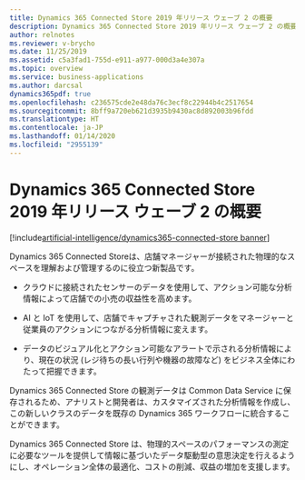 ```yaml
---
title: Dynamics 365 Connected Store 2019 年リリース ウェーブ 2 の概要
description: Dynamics 365 Connected Store 2019 年リリース ウェーブ 2 の概要
author: relnotes
ms.reviewer: v-brycho
ms.date: 11/25/2019
ms.assetid: c5a3fad1-755d-e911-a977-000d3a4e307a
ms.topic: overview
ms.service: business-applications
ms.author: darcsal
dynamics365pdf: true
ms.openlocfilehash: c236575cde2e48da76c3ecf8c22944b4c2517654
ms.sourcegitcommit: 8bff9a720eb621d3935b9430ac8d892003b96fdd
ms.translationtype: HT
ms.contentlocale: ja-JP
ms.lasthandoff: 01/14/2020
ms.locfileid: "2955139"
---
```

# <a name="overview-of-dynamics-365-connected-store-2019-release-wave-2"></a>Dynamics 365 Connected Store 2019 年リリース ウェーブ 2 の概要
[!include[artificial-intelligence/dynamics365-connected-store banner](../includes/artificial-intelligence/dynamics365-connected-store.md)]

<!--overview start-->
Dynamics 365 Connected Storeは、店舗マネージャーが接続された物理的なスペースを理解および管理するのに役立つ新製品です。 

- クラウドに接続されたセンサーのデータを使用して、アクション可能な分析情報によって店舗での小売の収益性を高めます。 

- AI と IoT を使用して、店舗でキャプチャされた観測データをマネージャーと従業員のアクションにつながる分析情報に変えます。 

- データのビジュアル化とアクション可能なアラートで示される分析情報により、現在の状況 (レジ待ちの長い行列や機器の故障など) をビジネス全体にわたって把握できます。

Dynamics 365 Connected Store の観測データは Common Data Service に保存されるため、アナリストと開発者は、カスタマイズされた分析情報を作成し、この新しいクラスのデータを既存の Dynamics 365 ワークフローに統合することができます。  

Dynamics 365 Connected Store は、物理的スペースのパフォーマンスの測定に必要なツールを提供して情報に基づいたデータ駆動型の意思決定を行えるようにし、オペレーション全体の最適化、コストの削減、収益の増加を支援します。

<!--overview end-->